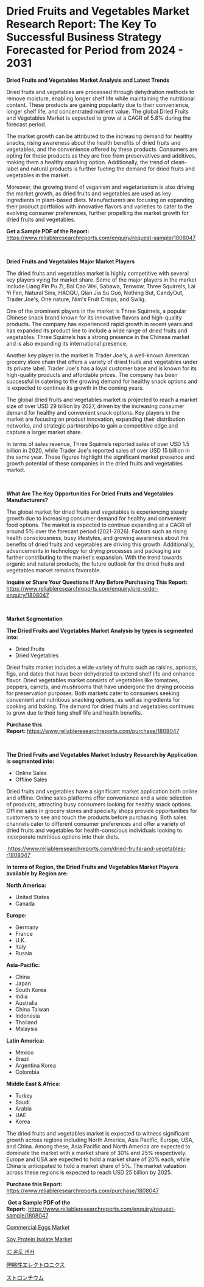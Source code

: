 <p><h1>Dried Fruits and Vegetables Market Research Report: The Key To Successful Business Strategy Forecasted for Period from 2024 - 2031</h1></p><p><strong>Dried Fruits and Vegetables Market Analysis and Latest Trends</strong></p>
<p><p>Dried fruits and vegetables are processed through dehydration methods to remove moisture, enabling longer shelf life while maintaining the nutritional content. These products are gaining popularity due to their convenience, longer shelf life, and concentrated nutrient value. The global Dried Fruits and Vegetables Market is expected to grow at a CAGR of 5.8% during the forecast period. </p><p>The market growth can be attributed to the increasing demand for healthy snacks, rising awareness about the health benefits of dried fruits and vegetables, and the convenience offered by these products. Consumers are opting for these products as they are free from preservatives and additives, making them a healthy snacking option. Additionally, the trend of clean-label and natural products is further fueling the demand for dried fruits and vegetables in the market.</p><p>Moreover, the growing trend of veganism and vegetarianism is also driving the market growth, as dried fruits and vegetables are used as key ingredients in plant-based diets. Manufacturers are focusing on expanding their product portfolios with innovative flavors and varieties to cater to the evolving consumer preferences, further propelling the market growth for dried fruits and vegetables.</p></p>
<p><strong>Get a Sample PDF of the Report:&nbsp;</strong> <a href="https://www.reliableresearchreports.com/enquiry/request-sample/1808047">https://www.reliableresearchreports.com/enquiry/request-sample/1808047</a></p>
<p>&nbsp;</p>
<p><strong>Dried Fruits and Vegetables Major Market Players</strong></p>
<p><p>The dried fruits and vegetables market is highly competitive with several key players vying for market share. Some of the major players in the market include Liang Pin Pu Zi, Bai Cao Wei, Sabawa, Tenwow, Three Squirrels, Lai Yi Fen, Natural Sins, HAOQU, Qian Jia Su Guo, Nothing But, CandyOut, Trader Joe's, One nature, Nim's Fruit Crisps, and Swiig.</p><p>One of the prominent players in the market is Three Squirrels, a popular Chinese snack brand known for its innovative flavors and high-quality products. The company has experienced rapid growth in recent years and has expanded its product line to include a wide range of dried fruits and vegetables. Three Squirrels has a strong presence in the Chinese market and is also expanding its international presence.</p><p>Another key player in the market is Trader Joe's, a well-known American grocery store chain that offers a variety of dried fruits and vegetables under its private label. Trader Joe's has a loyal customer base and is known for its high-quality products and affordable prices. The company has been successful in catering to the growing demand for healthy snack options and is expected to continue its growth in the coming years.</p><p>The global dried fruits and vegetables market is projected to reach a market size of over USD 29 billion by 2027, driven by the increasing consumer demand for healthy and convenient snack options. Key players in the market are focusing on product innovation, expanding their distribution networks, and strategic partnerships to gain a competitive edge and capture a larger market share.</p><p>In terms of sales revenue, Three Squirrels reported sales of over USD 1.5 billion in 2020, while Trader Joe's reported sales of over USD 15 billion in the same year. These figures highlight the significant market presence and growth potential of these companies in the dried fruits and vegetables market.</p></p>
<p>&nbsp;</p>
<p><strong>What Are The Key Opportunities For Dried Fruits and Vegetables Manufacturers?</strong></p>
<p><p>The global market for dried fruits and vegetables is experiencing steady growth due to increasing consumer demand for healthy and convenient food options. The market is expected to continue expanding at a CAGR of around 5% over the forecast period (2021-2026). Factors such as rising health consciousness, busy lifestyles, and growing awareness about the benefits of dried fruits and vegetables are driving this growth. Additionally, advancements in technology for drying processes and packaging are further contributing to the market's expansion. With the trend towards organic and natural products, the future outlook for the dried fruits and vegetables market remains favorable.</p></p>
<p><strong>Inquire or Share Your Questions If Any Before Purchasing This Report:</strong> <a href="https://www.reliableresearchreports.com/enquiry/pre-order-enquiry/1808047">https://www.reliableresearchreports.com/enquiry/pre-order-enquiry/1808047</a></p>
<p>&nbsp;</p>
<p><strong>Market Segmentation</strong></p>
<p><strong>The Dried Fruits and Vegetables Market Analysis by types is segmented into:</strong></p>
<p><ul><li>Dried Fruits</li><li>Dried Vegetables</li></ul></p>
<p><p>Dried fruits market includes a wide variety of fruits such as raisins, apricots, figs, and dates that have been dehydrated to extend shelf life and enhance flavor. Dried vegetables market consists of vegetables like tomatoes, peppers, carrots, and mushrooms that have undergone the drying process for preservation purposes. Both markets cater to consumers seeking convenient and nutritious snacking options, as well as ingredients for cooking and baking. The demand for dried fruits and vegetables continues to grow due to their long shelf life and health benefits.</p></p>
<p><strong>Purchase this Report:&nbsp;</strong><a href="https://www.reliableresearchreports.com/purchase/1808047">https://www.reliableresearchreports.com/purchase/1808047</a></p>
<p>&nbsp;</p>
<p><strong>The Dried Fruits and Vegetables Market Industry Research by Application is segmented into:</strong></p>
<p><ul><li>Online Sales</li><li>Offline Sales</li></ul></p>
<p><p>Dried fruits and vegetables have a significant market application both online and offline. Online sales platforms offer convenience and a wide selection of products, attracting busy consumers looking for healthy snack options. Offline sales in grocery stores and specialty shops provide opportunities for customers to see and touch the products before purchasing. Both sales channels cater to different consumer preferences and offer a variety of dried fruits and vegetables for health-conscious individuals looking to incorporate nutritious options into their diets.</p></p>
<p><a href="https://www.reliableresearchreports.com/dried-fruits-and-vegetables-r1808047">&nbsp;https://www.reliableresearchreports.com/dried-fruits-and-vegetables-r1808047</a></p>
<p><strong>In terms of Region, the Dried Fruits and Vegetables Market Players available by Region are:</strong></p>
<p>
    <p> <strong> North America: </strong>
        <ul>
            <li>United States</li>
            <li>Canada</li>
        </ul>
        </p> 
    <p> <strong> Europe: </strong>
        <ul>
            <li>Germany</li>
            <li>France</li>
            <li>U.K.</li>
            <li>Italy</li>
            <li>Russia</li>
        </ul>
        </p> 
    <p> <strong> Asia-Pacific: </strong>
        <ul>
            <li>China</li>
            <li>Japan</li>
            <li>South Korea</li>
            <li>India</li>
            <li>Australia</li>
            <li>China Taiwan</li>
            <li>Indonesia</li>
            <li>Thailand</li>
            <li>Malaysia</li>
        </ul>
        </p> 
    <p> <strong> Latin America: </strong>
        <ul>
            <li>Mexico</li>
            <li>Brazil</li>
            <li>Argentina Korea</li>
            <li>Colombia</li>
        </ul>
        </p> 
    <p> <strong> Middle East & Africa: </strong>
        <ul>
            <li>Turkey</li>
            <li>Saudi</li>
            <li>Arabia</li>
            <li>UAE</li>
            <li>Korea</li>
        </ul>
    </p>
    </p>
<p><p>The dried fruits and vegetables market is expected to witness significant growth across regions including North America, Asia Pacific, Europe, USA, and China. Among these, Asia Pacific and North America are expected to dominate the market with a market share of 30% and 25% respectively. Europe and USA are expected to hold a market share of 20% each, while China is anticipated to hold a market share of 5%. The market valuation across these regions is expected to reach USD 25 billion by 2025.</p></p>
<p><strong>Purchase this Report: </strong><a href="https://www.reliableresearchreports.com/purchase/1808047">https://www.reliableresearchreports.com/purchase/1808047</a></p>
<p>&nbsp;<strong>Get a Sample PDF of the Report:&nbsp;&nbsp;</strong><a href="https://www.reliableresearchreports.com/enquiry/request-sample/1808047">https://www.reliableresearchreports.com/enquiry/request-sample/1808047</a></p>
<p><strong></strong></p>
<p><p><a href="https://github.com/markusgodoy/Market-Research-Report-List-2/blob/main/commercial-eggs-market.md">Commercial Eggs Market</a></p><p><a href="https://github.com/arionmp/Market-Research-Report-List-2/blob/main/soy-protein-isolate-market.md">Soy Protein Isolate Market</a></p><p><a href="https://github.com/LanceOlsotn8978/Market-Research-Report-List-1/blob/main/502935316474.md">IC 온도 센서</a></p><p><a href="https://github.com/CloydAbbott2023/Market-Research-Report-List-1/blob/main/436465617953.md">伸縮性エレクトロニクス</a></p><p><a href="https://github.com/oqoeusbvpadwjs08/Market-Research-Report-List-1/blob/main/455321717954.md">ストロンチウム</a></p></p>